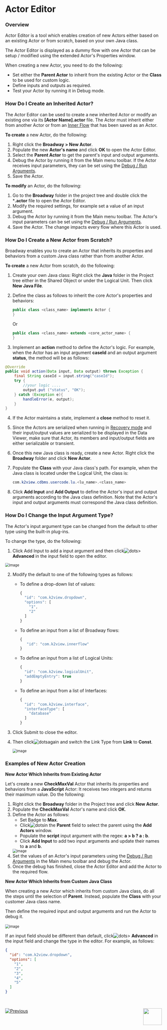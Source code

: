 # Actor Editor

### Overview

Actor Editor is a tool which enables creation of new Actors either based on an existing Actor or from scratch, based on your own Java class. 

The Actor Editor is displayed as a dummy flow with one Actor that can be setup / modified using the extended Actor's Properties window.

When creating a new Actor, you need to do the following:

* Set either the **Parent Actor** to inherit from the existing Actor or the **Class** to be used for custom logic.
* Define inputs and outputs as required.
* Test your Actor by running it in Debug mode.

### How Do I Create an Inherited Actor?   

The Actor Editor can be used to create a new inherited Actor or modify an existing one via its **[Actor Name].actor** file. The Actor must inherit either from another Actor or from an [Inner Flow](22_broadway_flow_inner_flows.md) that has been saved as an Actor. 

**To create** a new Actor, do the following:

1. Right click the **Broadway > New Actor**.
2. Populate the new **Actor's name** and click **OK** to open the Actor Editor.
3. Select the **Parent Actor** to get the parent's input and output arguments. 
4. Debug the Actor by running it from the Main menu toolbar. If the Actor receives input parameters, they can be set using the [Debug / Run Arguments](25_broadway_flow_window_run_and_debug_flow.md).
5. Save the Actor.

**To modify** an Actor, do the following:

1. Go to the **Broadway** folder in the project tree and double click the ***.actor** file to open the Actor Editor.
2. Modify the required settings, for example set a value of an input argument.
3. Debug the Actor by running it from the Main menu toolbar. The Actor's input parameters can be set using the [Debug / Run Arguments](25_broadway_flow_window_run_and_debug_flow.md). 
4. Save the Actor. The change impacts every flow where this Actor is used.  

### How Do I Create a New Actor from Scratch?

Broadway enables you to create an Actor that inherits its properties and behaviors from a custom Java class rather than from another Actor.

**To create** a new Actor from scratch, do the following:

1. Create your own Java class: Right click the **Java** folder in the Project tree either in the Shared Object or under the Logical Unit. Then click **New Java File**.

2. Define the class as follows to inherit the core Actor's properties and behaviors:

   ~~~java
   public class <class_name> implements Actor {
   }
   ~~~

   Or

   ~~~java
   public class <class_name> extends <core_actor_name> {
   }
   ~~~

3. Implement an **action** method to define the Actor's logic. For example, when the Actor has an input argument **caseId** and an output argument **status**, the method will be as follows:

  ~~~java
  @Override
  public void action(Data input, Data output) throws Exception {
      final String caseId = input.string("caseId");
      try {
          //your logic ....
          output.put ("status", "OK");
      } catch (Exception e){
          handleError(e, output);
      }
  }
  ~~~

4. If the Actor maintains a state, implement a **close** method to reset it.

5. Since the Actors are serialized when running in [Recovery mode](29_recovery_point.md) and their input/output values are serialized to be displayed in the Data Viewer, make sure that Actor, its members and input/output fields are either serializable or transient. 

6. Once this new Java class is ready, create a new Actor. Right click the **Broadway** folder and click **New Actor**.

7. Populate the **Class** with your Java class's path. For example, when the Java class is located under the Logical Unit, the class is:

   ~~~java
   com.k2view.cdbms.usercode.lu.<lu_name>.<class_name>
   ~~~

8. Click **Add Input** and **Add Output** to define the Actor's input and output arguments according to the Java class definition. Note that the Actor's input and output arguments must correspond the Java class definition. 


### How Do I Change the Input Argument Type?

The Actor's input argument type can be changed from the default to other type using the built-in plug-ins.

To change the type, do the following:

1.  Click Add Input to add a input argument and then click![dots](images/99_19_dots.PNG)> **Advanced** in the input field to open the editor.

   <img src="images/99_10_editor_5.PNG" alt="image" style="zoom:80%;" />

2. Modify the default to one of the following types as follows:

   * To define a drop-down list of values:

     ~~~javascript
     {
       "id": "com.k2view.dropdown",
       "options": [
         "1",
         "2"
       ]
     }
     ~~~

   * To define an input from a list of Broadway flows:

     ~~~javascript
     { 
     	"id": "com.k2view.innerflow" 
     }
     ~~~

   * To define an input from a list of Logical Units:

     ~~~javascript
     {
       "id": "com.k2view.logicalUnit",
       "addEmptyEntry": true
     }
     ~~~

   * To define an input from a list of Interfaces:

     ~~~javascript
     {
       "id": "com.k2view.interface",
       "interfaceType": [
         "database"
       ]
     }
     ~~~

3. Click Submit to close the editor.

4. Then click![dots](images/99_19_dots.PNG)again and switch the Link Type from **Link** to **Const**.

   <img src="images/99_10_editor_4.PNG" alt="image" style="zoom: 80%;" />

### Examples of New Actor Creation

**New Actor Which Inherits from Existing Actor**

Let's create a new **CheckMaxVal** Actor that inherits its properties and behaviors from a **JavaScript** Actor: It receives two integers and returns their maximum value. Do the following:

1. Right click the **Broadway** folder in the Project tree and click **New Actor**.
2. Populate the **CheckMaxVal** Actor's name and click **OK**.
3. Define the Actor as follows:
   * Set Badge to **Max**.
   * Click![dots](images/99_19_dots.PNG)in the **Parent** field to select the parent using the **Add Actors** window.
   * Populate the **script** input argument with the regex: **a > b ? a : b**.
   * Click **Add Input** to add two input arguments and update their names to **a** and **b**.     
    <img src="images/99_10_editor_1.PNG" alt="image" style="zoom:80%;" />
4. Set the values of an Actor's input parameters using the [Debug / Run Arguments](25_broadway_flow_window_run_and_debug_flow.md) in the Main menu toolbar and debug the Actor.
5. Once the debug has finished, close the Actor Editor and add the Actor to the required flow.

**New Actor Which Inherits from Custom Java Class**

When creating a new Actor which inherits from custom Java class, do all the steps until the selection of **Parent**. Instead, populate the **Class** with your customer Java class name. 

Then define the required input and output arguments and run the Actor to debug it. 

​		<img src="images/99_10_editor_3.PNG" alt="image" style="zoom:80%;" />



If an input field should be different than default, click![dots](images/99_19_dots.PNG)> **Advanced** in the input field and change the type in the editor. For example, as follows:

~~~json
{
  "id": "com.k2view.dropdown",
  "options": [
    "1",
    "2",
    "3",
    "4",
    "5"
  ]
}
~~~



​	

[![Previous](/articles/images/Previous.png)](27_broadway_data_inspection.md)[<img align="right" width="60" height="54" src="/articles/images/Next.png">](29_recovery_point.md)


